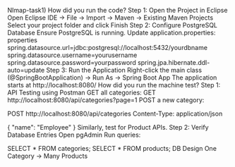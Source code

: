 NImap-task1) How did you run the code?
Step 1: Open the Project in Eclipse Open Eclipse IDE → File → Import → Maven → Existing Maven Projects Select your project folder and click Finish
Step 2: Configure PostgreSQL Database Ensure PostgreSQL is running. Update application.properties: properties spring.datasource.url=jdbc:postgresql://localhost:5432/yourdbname spring.datasource.username=yourusername spring.datasource.password=yourpassword spring.jpa.hibernate.ddl-auto=update Step 3: Run the Application Right-click the main class (@SpringBootApplication) → Run As → Spring Boot App The application starts at http://localhost:8080/
How did you run the machine test? Step 1: API Testing using Postman GET all categories:
GET http://localhost:8080/api/categories?page=1 POST a new category:

POST http://localhost:8080/api/categories Content-Type: application/json

{ "name": "Employee" } Similarly, test for Product APIs.
Step 2: Verify Database Entries Open pgAdmin Run queries:

SELECT * FROM categories; SELECT * FROM products;
DB Design One Category → Many Products

